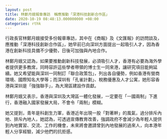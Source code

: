 ```yaml
---
layout: post
title: 林鄭月娥報章專訪　稱應推動「深港科技創新合作區」
date: 2020-10-19 08:48:13.000000000 +08:00
categories: rthk
---
```


行政長官林鄭月娥接受多份報章專訪，其中在《商報》及《文匯報》的訪問談及，應推動「深港科技創新合作區」，她早前已向深圳方面提出一起吸引人才，因為香港在創新科技具備不少優勢，日後可加強與內地合作。

林鄭月娥又認為，如果要推動創新科技發展，必須吸引人才，香港有必要為海外學者提供更多教席，同時容許這些學者帶領的博士生一同來港，讓研究項目能夠延續。她又希望能與深圳一同制訂「聯合政策包」，列出各自優勢，例如香港有營商環境、國際知名大學等；而深圳有「孔雀計劃」、稅務優惠及人才公寓，她形容香港與深圳是「強強聯手」，為大灣區建設作貢獻。

林鄭月娥又表示，香港與深圳及大灣區一體化發展，一定要在「一國兩制」下進行，香港融入國家發展大局，不會令「兩制」模糊。

她又提到，青年是科創生力軍，香港近年出現一股「對著幹」的風氣，過分排斥內地、排斥內地人，她認為，可透過宣傳教育改善，強調政府不會減少為年輕人提供到內地實習、交流、工作的機會，未來將會邀請曾到內地發展的過來人，向本港年輕人分享經驗，減少他們的抗拒感。
